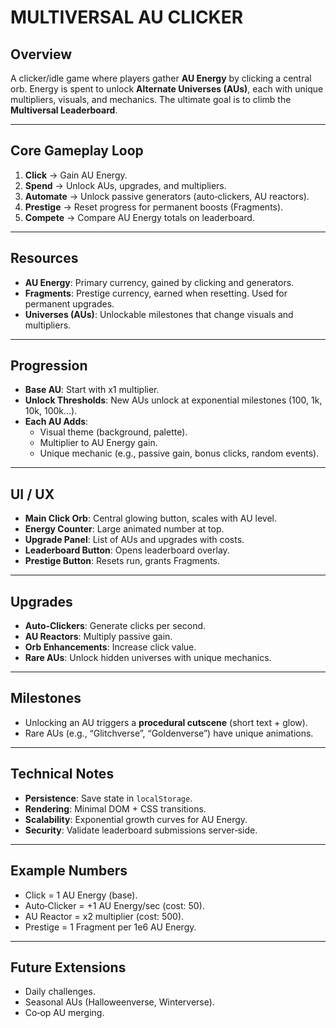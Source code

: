 # MULTIVERSAL AU CLICKER

## Overview
A clicker/idle game where players gather **AU Energy** by clicking a central orb. Energy is spent to unlock **Alternate Universes (AUs)**, each with unique multipliers, visuals, and mechanics. The ultimate goal is to climb the **Multiversal Leaderboard**.

---

## Core Gameplay Loop
1. **Click** → Gain AU Energy.
2. **Spend** → Unlock AUs, upgrades, and multipliers.
3. **Automate** → Unlock passive generators (auto‑clickers, AU reactors).
4. **Prestige** → Reset progress for permanent boosts (Fragments).
5. **Compete** → Compare AU Energy totals on leaderboard.

---

## Resources
- **AU Energy**: Primary currency, gained by clicking and generators.
- **Fragments**: Prestige currency, earned when resetting. Used for permanent upgrades.
- **Universes (AUs)**: Unlockable milestones that change visuals and multipliers.

---

## Progression
- **Base AU**: Start with x1 multiplier.
- **Unlock Thresholds**: New AUs unlock at exponential milestones (100, 1k, 10k, 100k…).
- **Each AU Adds**:
  - Visual theme (background, palette).
  - Multiplier to AU Energy gain.
  - Unique mechanic (e.g., passive gain, bonus clicks, random events).

---

## UI / UX
- **Main Click Orb**: Central glowing button, scales with AU level.
- **Energy Counter**: Large animated number at top.
- **Upgrade Panel**: List of AUs and upgrades with costs.
- **Leaderboard Button**: Opens leaderboard overlay.
- **Prestige Button**: Resets run, grants Fragments.

---

## Upgrades
- **Auto‑Clickers**: Generate clicks per second.
- **AU Reactors**: Multiply passive gain.
- **Orb Enhancements**: Increase click value.
- **Rare AUs**: Unlock hidden universes with unique mechanics.

---

## Milestones
- Unlocking an AU triggers a **procedural cutscene** (short text + glow).
- Rare AUs (e.g., “Glitchverse”, “Goldenverse”) have unique animations.

---

## Technical Notes
- **Persistence**: Save state in `localStorage`.
- **Rendering**: Minimal DOM + CSS transitions.
- **Scalability**: Exponential growth curves for AU Energy.
- **Security**: Validate leaderboard submissions server‑side.

---

## Example Numbers
- Click = 1 AU Energy (base).
- Auto‑Clicker = +1 AU Energy/sec (cost: 50).
- AU Reactor = x2 multiplier (cost: 500).
- Prestige = 1 Fragment per 1e6 AU Energy.

---

## Future Extensions
- Daily challenges.
- Seasonal AUs (Halloweenverse, Winterverse).
- Co‑op AU merging.
